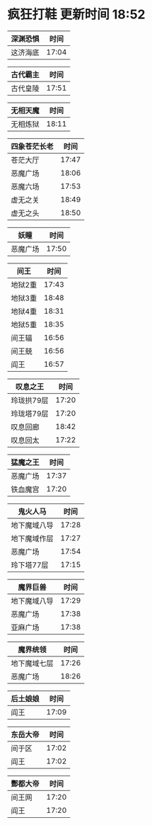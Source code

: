 # 疯狂打鞋 更新时间 18:52

| 深渊恐惧   | 时间    |
|--------|-------|
| 这济海底 | 17:04 |

| 古代霸主   | 时间    |
|--------|-------|
| 古代皇陵 | 17:51 |

| 无相天魔   | 时间    |
|--------|-------|
| 无相炼狱 | 18:11 |

| 四象苍茫长老   | 时间    |
|--------|-------|
| 苍茫大厅 | 17:47 |
| 恶魔广场 | 18:06 |
| 恶魔六场 | 17:53 |
| 虚无之关 | 18:49 |
| 虚无之头 | 18:50 |

| 妖瞳   | 时间    |
|--------|-------|
| 恶魔广场 | 17:50 |

| 间王   | 时间    |
|--------|-------|
| 地狱2重 | 17:43 |
| 地狱3重 | 18:48 |
| 地狱4重 | 18:31 |
| 地狱5重 | 18:35 |
| 间王辐 | 16:56 |
| 间王兢 | 16:56 |
| 阎王 | 16:57 |

| 叹息之王   | 时间    |
|--------|-------|
| 玲珑拱79层 | 17:20 |
| 玲珑塔79层 | 17:20 |
| 叹息回廊 | 18:42 |
| 叹息回太 | 17:22 |

| 猛魔之王   | 时间    |
|--------|-------|
| 恶魔广场 | 17:37 |
| 铁血魔宫 | 17:20 |

| 鬼火人马   | 时间    |
|--------|-------|
| 地下魔域八导 | 17:28 |
| 地下魔域作层 | 17:27 |
| 恶魔广场 | 17:54 |
| 玲下塔77层 | 17:15 |

| 魔界巨兽   | 时间    |
|--------|-------|
| 地下魔域八导 | 17:29 |
| 恶魔广场 | 17:38 |
| 亚麻广场 | 17:38 |

| 魔界统领   | 时间    |
|--------|-------|
| 地下魔域七层 | 17:26 |
| 恶魔广场 | 18:26 |

| 后土娘娘   | 时间    |
|--------|-------|
| 阎王 | 17:09 |

| 东岳大帝   | 时间    |
|--------|-------|
| 间于区 | 17:02 |
| 阎王 | 17:02 |

| 酆都大帝   | 时间    |
|--------|-------|
| 间王网 | 17:20 |
| 阎王 | 17:20 |